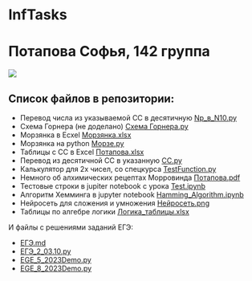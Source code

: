 # InfTasks
# Потапова Софья, 142 группа
![](https://aboutandroid.ru/wp-content/uploads/2015/06/%D0%97%D0%B2%D1%91%D0%B7%D0%B4%D0%BD%D0%BE%D0%B5-%D0%BD%D0%B5%D0%B1%D0%BE-9-600x338.jpg)

## Список файлов в репозитории:
- Перевод числа из указываемой СС в десятичную [Np_в_N10.py](https://github.com/Ethryna/InfTasks/blob/main/Np_%D0%B2_N10.py)
- Схема Горнера (не доделано) [Cхема Горнера.py](https://github.com/Ethryna/InfTasks/blob/main/C%D1%85%D0%B5%D0%BC%D0%B0%20%D0%93%D0%BE%D1%80%D0%BD%D0%B5%D1%80%D0%B0.py)
- Морзянка в Ecxel [Морзянка.xlsx](https://github.com/Ethryna/InfTasks/blob/main/%D0%9C%D0%BE%D1%80%D0%B7%D1%8F%D0%BD%D0%BA%D0%B0.xlsx)
- Морзянка на python [Морзе.py](https://github.com/Ethryna/InfTasks/blob/main/%D0%9C%D0%BE%D1%80%D0%B7%D0%B5.py)
- Таблицы с СС в Excel [Потапова.xlsx](https://github.com/Ethryna/InfTasks/blob/main/%D0%9F%D0%BE%D1%82%D0%B0%D0%BF%D0%BE%D0%B2%D0%B0.xlsx)
- Перевод из десятичной СС в указанную [СС.py](https://github.com/Ethryna/InfTasks/blob/main/%D0%A1%D0%A1.py)
- Калькулятор для 2х чисел, со спецкурса [TestFunction.py](https://github.com/Ethryna/InfTasks/blob/main/TestFunction.py)
- Немного об алхимических рецептах Морровинда [Потапова.pdf](https://github.com/Ethryna/InfTasks/blob/main/%D0%9F%D0%BE%D1%82%D0%B0%D0%BF%D0%BE%D0%B2%D0%B0.pdf)
- Тестовые строки в jupiter notebook c урока [Test.ipynb](https://github.com/Ethryna/InfTasks/blob/main/Test.ipynb)
- Алгоритм Хемминга в jupyter notebook [Hamming_Algorithm.ipynb](https://github.com/Ethryna/InfTasks/blob/main/Hamming_Algorithm.ipynb)
- Нейросеть для сложения и умножения [Нейросеть.png](https://github.com/Ethryna/InfTasks/blob/main/Нейросеть.png)
- Таблицы по алгебре логики [Логика_таблицы.xlsx](https://github.com/Ethryna/InfTasks/blob/main/%D0%9B%D0%BE%D0%B3%D0%B8%D0%BA%D0%B0_%D1%82%D0%B0%D0%B1%D0%BB%D0%B8%D1%86%D1%8B.xlsx)

И файлы с решениями заданий ЕГЭ:
- [ЕГЭ.md](https://github.com/Ethryna/InfTasks/blob/main/%D0%95%D0%93%D0%AD.md)
- [ЕГЭ_2_03.10.py](https://github.com/Ethryna/InfTasks/blob/main/%D0%95%D0%93%D0%AD_2_03.10.py)
- [EGE_5_2023Demo.py](https://github.com/Ethryna/InfTasks/blob/main/EGE_5_2023Demo.py)
- [EGE_8_2023Demo.py](https://github.com/Ethryna/InfTasks/blob/main/EGE_8_2023Demo.py)
